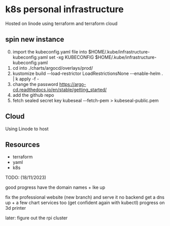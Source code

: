 # k8s personal infrastructure

Hosted on linode using terraform and terraform cloud

## spin new instance

0. import the kubeconfig.yaml file into $HOME/.kube/infrastructure-kubeconfig.yaml
set -xg KUBECONFIG $HOME/.kube/infrastructure-kubeconfig.yaml
1. cd into ./charts/argocd/overlays/prod/
2. kustomize build --load-restrictor LoadRestrictionsNone --enable-helm . | k apply -f -
3. change the password https://argo-cd.readthedocs.io/en/stable/getting_started/
4. add the github repo
5. fetch sealed secret key kubeseal --fetch-pem > kubeseal-public.pem

## Cloud

Using Linode to host

## Resources
- terraform
- yaml
- k8s



TODO: (18/11/2023)

good progress
have the domain names + lke up

fix the professional website (new branch) and serve it no backend
get a dns up + a few chart services too (get confident again with kubectl)
progress on 3d printer

later:
figure out the rpi cluster
